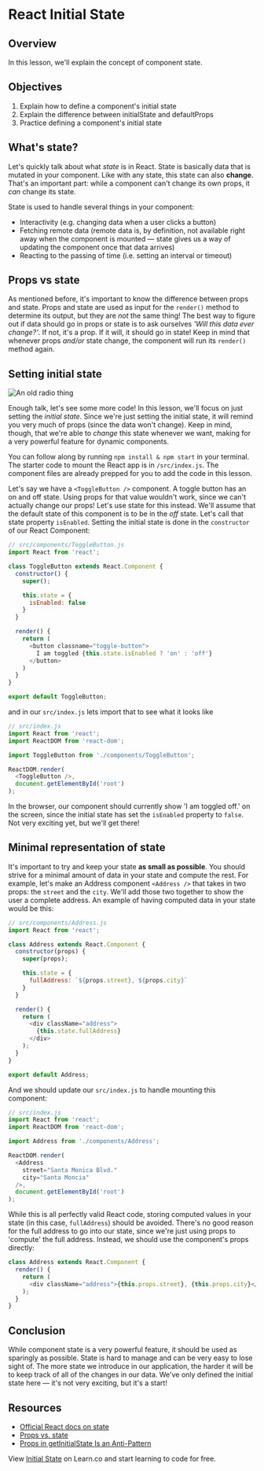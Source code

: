 # React Initial State

## Overview 

In this lesson, we'll explain the concept of component state. 

## Objectives
1. Explain how to define a component's initial state
2. Explain the difference between initialState and defaultProps
3. Practice defining a component's initial state

## What's state?
Let's quickly talk about what _state_ is in React. State is basically data that is mutated in your component. Like with any state, this state can also **change**. That's an important part: while a component can't change its own props, it _can_ change its state.

State is used to handle several things in your component:

- Interactivity (e.g. changing data when a user clicks a button)
- Fetching remote data (remote data is, by definition, not available right away when the component is mounted — state gives us a way of updating the component once that data arrives)
- Reacting to the passing of time (i.e. setting an interval or timeout)

## Props vs state
As mentioned before, it's important to know the difference between props and state. Props and state are used as input for the `render()` method to determine its output, but they are _not_ the same thing! The best way to figure out if data should go in props or state is to ask ourselves _'Will this data ever change?'_. If not, it's a prop. If it will, it should go in state! Keep in mind that whenever props _and/or_ state change, the component will run its `render()` method again.

## Setting initial state
![An old radio thing](http://support.radioshack.com/support_tutorials/communications/Images/pro2067e_init.gif)

Enough talk, let's see some more code! In this lesson, we'll focus on just setting the _initial state_. Since we're just setting the initial state, it will remind you very much of props (since the data won't change). Keep in mind, though, that we're able to _change_ this state whenever we want, making for a very powerful feature for dynamic components.

You can follow along by running `npm install & npm start` in your terminal. The starter code to mount the React app is in `/src/index.js`. The component files are already prepped for you to add the code in this lesson.

Let's say we have a `<ToggleButton />` component. A toggle button has an on and off state. Using props for that value wouldn't work, since we can't actually change our props! Let's use state for this instead. We'll assume that the default state of this component is to be in the _off_ state. Let's call that state property `isEnabled`. Setting the initial state is done in the `constructor` of our React Component:

```js
// src/components/ToggleButton.js
import React from 'react';

class ToggleButton extends React.Component { 
  constructor() {
    super();

    this.state = {
      isEnabled: false
    }
  }

  render() {
    return (
      <button classname="toggle-button">
        I am toggled {this.state.isEnabled ? 'on' : 'off'}
      </button>
    )
  }
}

export default ToggleButton;
```

and in our `src/index.js` lets import that to see what it looks like 

```js 
// src/index.js
import React from 'react';
import ReactDOM from 'react-dom';

import ToggleButton from './components/ToggleButton';

ReactDOM.render(
  <ToggleButton />,
  document.getElementById('root')
);
```

In the browser, our component should currently show 'I am toggled off.' on the screen, since the initial state has set the `isEnabled` property to `false`. Not very exciting yet, but we'll get there!

## Minimal representation of state
It's important to try and keep your state **as small as possible**. You should strive for a minimal amount of data in your state and compute the rest. For example, let's make an Address component `<Address />` that takes in two props: the `street` and the `city`. We'll add those two together to show the user a complete address. An example of having computed data in your state would be this:

```js
// src/components/Address.js
import React from 'react';

class Address extends React.Component {
  constructor(props) {
    super(props);

    this.state = {
      fullAddress: `${props.street}, ${props.city}`
    }
  } 

  render() {
    return (
      <div className="address">
        {this.state.fullAddress}
      </div>
    );
  }
}

export default Address;
```

And we should update our `src/index.js` to handle mounting this component:

```js 
// src/index.js
import React from 'react';
import ReactDOM from 'react-dom';

import Address from './components/Address';

ReactDOM.render(
  <Address 
    street="Santa Monica Blvd."
    city="Santa Moncia"
  />,
  document.getElementById('root')
);
```

While this is all perfectly valid React code, storing computed values in your state (in this case, `fullAddress`) should be avoided. There's no good reason for the full address to go into our state, since we're just using props to 'compute' the full address. Instead, we should use the component's props directly:


```js
class Address extends React.Component {
  render() {
    return (
      <div className="address">{this.props.street}, {this.props.city}</div>
    );
  }
}
```

## Conclusion
While component state is a very powerful feature, it should be used as sparingly as possible. State is hard to manage and can be very easy to lose sight of. The more state we introduce in our application, the harder it will be to keep track of all of the changes in our data. We've only defined the initial state here — it's not very exciting, but it's a start!

## Resources
- [Official React docs on state](https://facebook.github.io/react/docs/interactivity-and-dynamic-uis.html#components-are-just-state-machines)
- [Props vs. state](https://github.com/uberVU/react-guide/blob/master/props-vs-state.md)
- [Props in getInitialState Is an Anti-Pattern](https://facebook.github.io/react/tips/props-in-getInitialState-as-anti-pattern.html)

<p class='util--hide'>View <a href='https://learn.co/lessons/react-initial-state'>Initial State</a> on Learn.co and start learning to code for free.</p>
